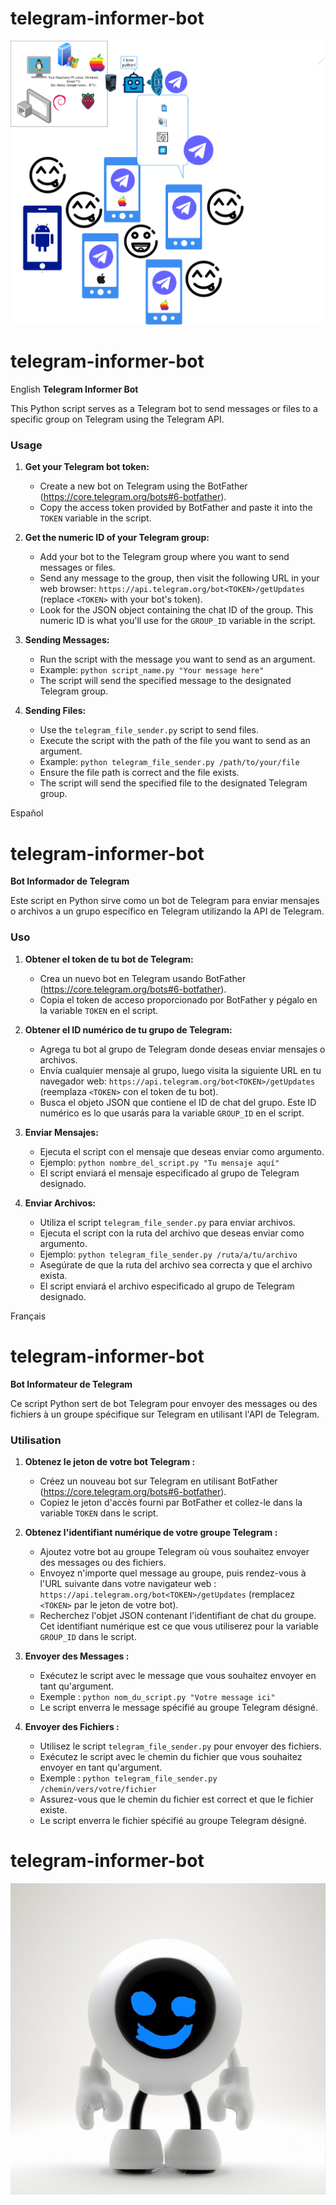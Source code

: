 # telegram-informer-bot
![alt text](Informer.png)
# telegram-informer-bot
English
**Telegram Informer Bot**

This Python script serves as a Telegram bot to send messages or files to a specific group on Telegram using the Telegram API.

### Usage

1. **Get your Telegram bot token:**
   - Create a new bot on Telegram using the BotFather (https://core.telegram.org/bots#6-botfather).
   - Copy the access token provided by BotFather and paste it into the `TOKEN` variable in the script.

2. **Get the numeric ID of your Telegram group:**
   - Add your bot to the Telegram group where you want to send messages or files.
   - Send any message to the group, then visit the following URL in your web browser: `https://api.telegram.org/bot<TOKEN>/getUpdates` (replace `<TOKEN>` with your bot's token).
   - Look for the JSON object containing the chat ID of the group. This numeric ID is what you'll use for the `GROUP_ID` variable in the script.

3. **Sending Messages:**
   - Run the script with the message you want to send as an argument.
   - Example: `python script_name.py "Your message here"`
   - The script will send the specified message to the designated Telegram group.

4. **Sending Files:**
   - Use the `telegram_file_sender.py` script to send files.
   - Execute the script with the path of the file you want to send as an argument.
   - Example: `python telegram_file_sender.py /path/to/your/file`
   - Ensure the file path is correct and the file exists.
   - The script will send the specified file to the designated Telegram group.

Español
# telegram-informer-bot

**Bot Informador de Telegram**

Este script en Python sirve como un bot de Telegram para enviar mensajes o archivos a un grupo específico en Telegram utilizando la API de Telegram.

### Uso

1. **Obtener el token de tu bot de Telegram:**
   - Crea un nuevo bot en Telegram usando BotFather (https://core.telegram.org/bots#6-botfather).
   - Copia el token de acceso proporcionado por BotFather y pégalo en la variable `TOKEN` en el script.

2. **Obtener el ID numérico de tu grupo de Telegram:**
   - Agrega tu bot al grupo de Telegram donde deseas enviar mensajes o archivos.
   - Envía cualquier mensaje al grupo, luego visita la siguiente URL en tu navegador web: `https://api.telegram.org/bot<TOKEN>/getUpdates` (reemplaza `<TOKEN>` con el token de tu bot).
   - Busca el objeto JSON que contiene el ID de chat del grupo. Este ID numérico es lo que usarás para la variable `GROUP_ID` en el script.

3. **Enviar Mensajes:**
   - Ejecuta el script con el mensaje que deseas enviar como argumento.
   - Ejemplo: `python nombre_del_script.py "Tu mensaje aquí"`
   - El script enviará el mensaje especificado al grupo de Telegram designado.

4. **Enviar Archivos:**
   - Utiliza el script `telegram_file_sender.py` para enviar archivos.
   - Ejecuta el script con la ruta del archivo que deseas enviar como argumento.
   - Ejemplo: `python telegram_file_sender.py /ruta/a/tu/archivo`
   - Asegúrate de que la ruta del archivo sea correcta y que el archivo exista.
   - El script enviará el archivo especificado al grupo de Telegram designado.


Français
# telegram-informer-bot

**Bot Informateur de Telegram**

Ce script Python sert de bot Telegram pour envoyer des messages ou des fichiers à un groupe spécifique sur Telegram en utilisant l'API de Telegram.

### Utilisation

1. **Obtenez le jeton de votre bot Telegram :**
   - Créez un nouveau bot sur Telegram en utilisant BotFather (https://core.telegram.org/bots#6-botfather).
   - Copiez le jeton d'accès fourni par BotFather et collez-le dans la variable `TOKEN` dans le script.

2. **Obtenez l'identifiant numérique de votre groupe Telegram :**
   - Ajoutez votre bot au groupe Telegram où vous souhaitez envoyer des messages ou des fichiers.
   - Envoyez n'importe quel message au groupe, puis rendez-vous à l'URL suivante dans votre navigateur web : `https://api.telegram.org/bot<TOKEN>/getUpdates` (remplacez `<TOKEN>` par le jeton de votre bot).
   - Recherchez l'objet JSON contenant l'identifiant de chat du groupe. Cet identifiant numérique est ce que vous utiliserez pour la variable `GROUP_ID` dans le script.

3. **Envoyer des Messages :**
   - Exécutez le script avec le message que vous souhaitez envoyer en tant qu'argument.
   - Exemple : `python nom_du_script.py "Votre message ici"`
   - Le script enverra le message spécifié au groupe Telegram désigné.

4. **Envoyer des Fichiers :**
   - Utilisez le script `telegram_file_sender.py` pour envoyer des fichiers.
   - Exécutez le script avec le chemin du fichier que vous souhaitez envoyer en tant qu'argument.
   - Exemple : `python telegram_file_sender.py /chemin/vers/votre/fichier`
   - Assurez-vous que le chemin du fichier est correct et que le fichier existe.
   - Le script enverra le fichier spécifié au groupe Telegram désigné.
# telegram-informer-bot
![alt text](image.png)